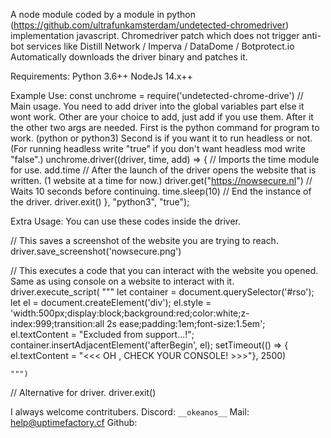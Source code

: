 A node module coded by a module in python (https://github.com/ultrafunkamsterdam/undetected-chromedriver) implementation javascript. Chromedriver patch which does not trigger anti-bot services like Distill Network / Imperva / DataDome / Botprotect.io Automatically downloads the driver binary and patches it.

Requirements:
Python 3.6++
NodeJs 14.x++

Example Use:
const unchrome = require('undetected-chrome-drive')
// Main usage. You need to add driver into the global variables part else it wont work. Other are your choice to add, just add if you use them. After it the other two args are needed. First is the python command for program to work. (python or python3) Second is if you want it to run headless or not. (For running headless write "true" if you don't want headless mod write "false".)
unchrome.driver((driver, time, add) => {
// Imports the time module for use.
add.time
// After the launch of the driver opens the website that is written. (1 website at a time for now.)
driver.get("https://nowsecure.nl")
// Waits 10 seconds before continuing.
time.sleep(10)
// End the instance of the driver.
driver.exit()
}, "python3", "true");

Extra Usage:
You can use these codes inside the driver.

// This saves a screenshot of the website you are trying to reach.
driver.save_screenshot('nowsecure.png')

// This executes a code that you can interact with the website you opened. Same as using console on a website to interact with it.
driver.execute_script(
     """
        let container = document.querySelector('#rso');
        let el = document.createElement('div');
        el.style = 'width:500px;display:block;background:red;color:white;z-index:999;transition:all 2s ease;padding:1em;font-size:1.5em';
        el.textContent = "Excluded from support...!";
        container.insertAdjacentElement('afterBegin', el);
        setTimeout(() => {
            el.textContent = "<<<  OH , CHECK YOUR CONSOLE! >>>"}, 2500)
        
    """)
// Alternative for driver.
driver.exit()

I always welcome contritubers.
Discord: `__okeanos__`
Mail: help@uptimefactory.cf
Github: 
